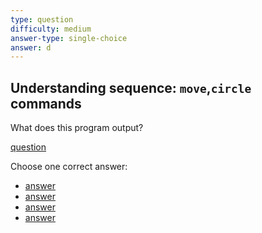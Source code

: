 ```yaml
---
type: question
difficulty: medium
answer-type: single-choice
answer: d
---
```


## Understanding sequence: `move`,`circle` commands

What does this program output?

[question](2circles/d.evy "evy:source")

Choose one correct answer:

- [answer](2circles/a.evy "evy:svg")
- [answer](2circles/b.evy "evy:svg")
- [answer](2circles/c.evy "evy:svg")
- [answer](2circles/d.evy "evy:svg")
